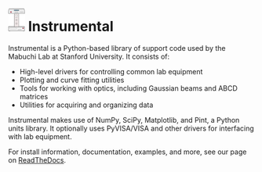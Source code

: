 ![logo] Instrumental
==========================

Instrumental is a Python-based library of support code used by the Mabuchi Lab
at Stanford University. It consists of:

* High-level drivers for controlling common lab equipment
* Plotting and curve fitting utilities
* Tools for working with optics, including Gaussian beams and ABCD matrices
* Utilities for acquiring and organizing data

Instrumental makes use of NumPy, SciPy, Matplotlib, and Pint, a Python units
library. It optionally uses PyVISA/VISA and other drivers for interfacing with
lab equipment.

For install information, documentation, examples, and more, see our page on
[ReadTheDocs](http://instrumental-lib.readthedocs.org/).

[logo]: images/logo-small.png "Instrumental"
